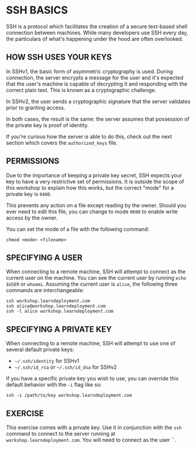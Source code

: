 # SSH BASICS

SSH is a protocol which facilitates the creation of a secure text-based shell
connection between machines. While many developers use SSH every day, the
particulars of what's happening under the hood are often overlooked.

## HOW SSH USES YOUR KEYS

In SSHv1, the basic form of asymmetric cryptography is used. During connection,
the server encrypts a message for the user and it's expected that the user's
machine is capable of decrypting it and responding with the correct plain text.
This is known as a cryptographic challenge.

In SSHv2, the user sends a cryptographic signature that the server validates
prior to granting access.

In both cases, the result is the same: the server assumes that possession of
the private key is proof of identity.

If you're curious how the server is able to do this, check out the next section
which covers the `authorized_keys` file.

## PERMISSIONS

Due to the importance of keeping a private key secret, SSH expects your key to
have a very restrictive set of permissions. It is outside the scope of this
workshop to explain how this works, but the correct "mode" for a private key
is `0400`.

This prevents any action on a file except reading by the owner. Should you ever
need to edit this file, you can change to mode `0600` to enable write access by
the owner.

You can set the mode of a file with the following command:

```
chmod <mode> <filename>
```

## SPECIFYING A USER

When connecting to a remote machine, SSH will attempt to connect as the current
user on the machine. You can see the current user by running `echo $USER` or
`whoami`. Assuming the current user is `alice`, the following three commands are
interchangeable:

```
ssh workshop.learndeployment.com
ssh alice@workshop.learndeployment.com
ssh -l alice workshop.learndeployment.com
```

## SPECIFYING A PRIVATE KEY

When connecting to a remote machine, SSH will attempt to use one of several
default private keys:

- `~/.ssh/identity` for SSHv1
- `~/.ssh/id_rsa` or `~/.ssh/id_dsa` for SSHv2

If you have a specific private key you wish to use, you can override this
default behavior with the `-i` flag like so:

```
ssh -i /path/to/key workshop.learndeployment.com
```

## EXERCISE

This exercise comes with a private key. Use it in conjunction with the `ssh`
command to connect to the server running at `workshop.learndeployment.com`.
You will need to connect as the user ``.
